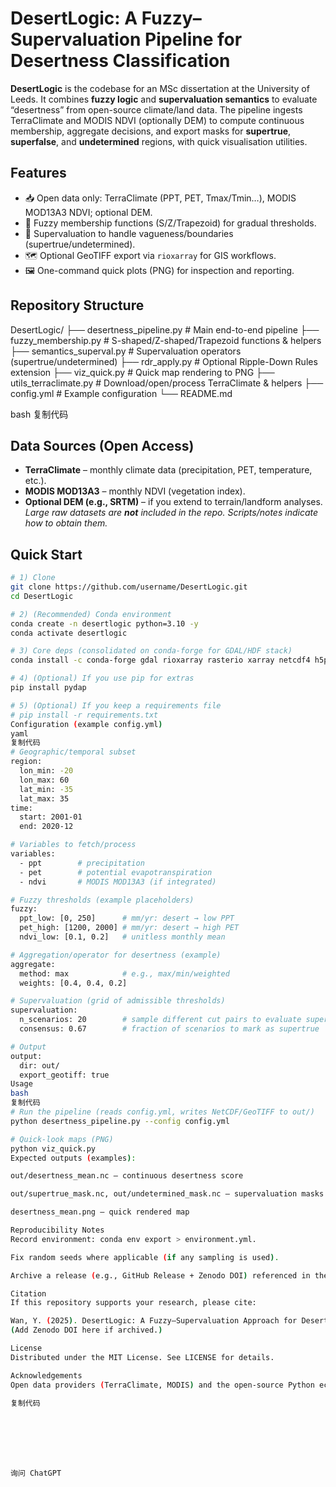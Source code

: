 # DesertLogic: A Fuzzy–Supervaluation Pipeline for Desertness Classification

**DesertLogic** is the codebase for an MSc dissertation at the University of Leeds. It combines **fuzzy logic** and **supervaluation semantics** to evaluate “desertness” from open-source climate/land data. The pipeline ingests TerraClimate and MODIS NDVI (optionally DEM) to compute continuous membership, aggregate decisions, and export masks for **supertrue**, **superfalse**, and **undetermined** regions, with quick visualisation utilities.

## Features
- 📥 Open data only: TerraClimate (PPT, PET, Tmax/Tmin…), MODIS MOD13A3 NDVI; optional DEM.
- 🧠 Fuzzy membership functions (S/Z/Trapezoid) for gradual thresholds.
- 🧩 Supervaluation to handle vagueness/boundaries (supertrue/undetermined).
- 🗺️ Optional GeoTIFF export via `rioxarray` for GIS workflows.
- 🖼️ One-command quick plots (PNG) for inspection and reporting.

## Repository Structure
DesertLogic/
├── desertness_pipeline.py # Main end-to-end pipeline
├── fuzzy_membership.py # S-shaped/Z-shaped/Trapezoid functions & helpers
├── semantics_superval.py # Supervaluation operators (supertrue/undetermined)
├── rdr_apply.py # Optional Ripple-Down Rules extension
├── viz_quick.py # Quick map rendering to PNG
├── utils_terraclimate.py # Download/open/process TerraClimate & helpers
├── config.yml # Example configuration
└── README.md

bash
复制代码

## Data Sources (Open Access)
- **TerraClimate** – monthly climate data (precipitation, PET, temperature, etc.).  
- **MODIS MOD13A3** – monthly NDVI (vegetation index).  
- **Optional DEM (e.g., SRTM)** – if you extend to terrain/landform analyses.  
*Large raw datasets are **not** included in the repo. Scripts/notes indicate how to obtain them.*

## Quick Start
```bash
# 1) Clone
git clone https://github.com/username/DesertLogic.git
cd DesertLogic

# 2) (Recommended) Conda environment
conda create -n desertlogic python=3.10 -y
conda activate desertlogic

# 3) Core deps (consolidated on conda-forge for GDAL/HDF stack)
conda install -c conda-forge gdal rioxarray rasterio xarray netcdf4 h5py hdf5 hdf4 pyproj pandas numpy matplotlib pyyaml -y

# 4) (Optional) If you use pip for extras
pip install pydap

# 5) (Optional) If you keep a requirements file
# pip install -r requirements.txt
Configuration (example config.yml)
yaml
复制代码
# Geographic/temporal subset
region:
  lon_min: -20
  lon_max: 60
  lat_min: -35
  lat_max: 35
time:
  start: 2001-01
  end: 2020-12

# Variables to fetch/process
variables:
  - ppt        # precipitation
  - pet        # potential evapotranspiration
  - ndvi       # MODIS MOD13A3 (if integrated)

# Fuzzy thresholds (example placeholders)
fuzzy:
  ppt_low: [0, 250]      # mm/yr: desert → low PPT
  pet_high: [1200, 2000] # mm/yr: desert → high PET
  ndvi_low: [0.1, 0.2]   # unitless monthly mean

# Aggregation/operator for desertness (example)
aggregate:
  method: max            # e.g., max/min/weighted
  weights: [0.4, 0.4, 0.2]

# Supervaluation (grid of admissible thresholds)
supervaluation:
  n_scenarios: 20        # sample different cut pairs to evaluate supertrue/undetermined
  consensus: 0.67        # fraction of scenarios to mark as supertrue

# Output
output:
  dir: out/
  export_geotiff: true
Usage
bash
复制代码
# Run the pipeline (reads config.yml, writes NetCDF/GeoTIFF to out/)
python desertness_pipeline.py --config config.yml

# Quick-look maps (PNG)
python viz_quick.py
Expected outputs (examples):

out/desertness_mean.nc – continuous desertness score

out/supertrue_mask.nc, out/undetermined_mask.nc – supervaluation masks

desertness_mean.png – quick rendered map

Reproducibility Notes
Record environment: conda env export > environment.yml.

Fix random seeds where applicable (if any sampling is used).

Archive a release (e.g., GitHub Release + Zenodo DOI) referenced in the dissertation.

Citation
If this repository supports your research, please cite:

Wan, Y. (2025). DesertLogic: A Fuzzy–Supervaluation Approach for Desertness Classification. GitHub. Available at: https://github.com/username/DesertLogic
(Add Zenodo DOI here if archived.)

License
Distributed under the MIT License. See LICENSE for details.

Acknowledgements
Open data providers (TerraClimate, MODIS) and the open-source Python ecosystem (xarray/rioxarray/GDAL, etc.). This work forms part of the author’s MSc dissertation at the University of Leeds.

复制代码







询问 ChatGPT
